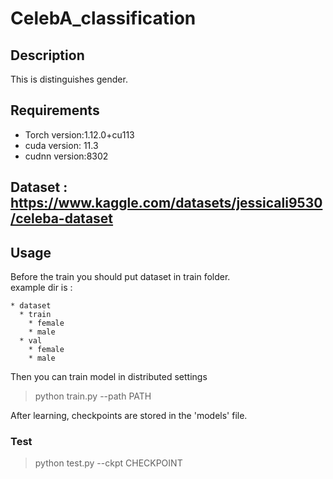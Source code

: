 # CelebA_classification


## Description

  This is distinguishes gender. 

## Requirements

- Torch version:1.12.0+cu113
- cuda version: 11.3
- cudnn version:8302

## Dataset : https://www.kaggle.com/datasets/jessicali9530/celeba-dataset


## Usage

Before the train you should put dataset in train folder.<br>
example dir is :
```
* dataset
  * train
    * female
    * male
  * val
    * female
    * male
```

Then you can train model in distributed settings

> python train.py --path PATH 

After learning, checkpoints are stored in the 'models' file.

### Test

>python test.py --ckpt CHECKPOINT
